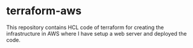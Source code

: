 # terraform-aws
This repository contains HCL code of terraform for creating the infrastructure in AWS where I have setup a web server and deployed the code.
